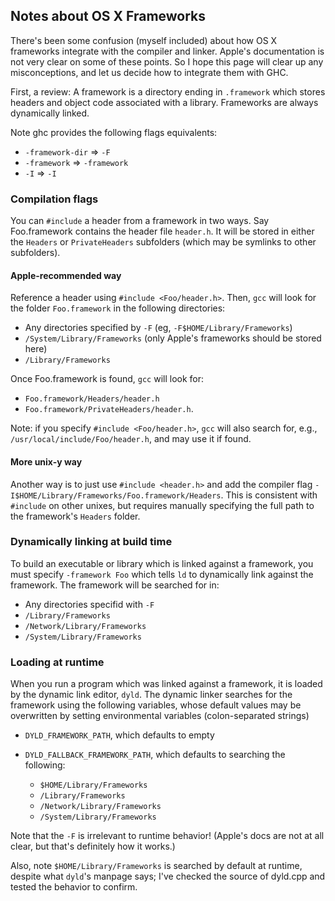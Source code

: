 ## Notes about OS X Frameworks


There's been some confusion  (myself included) about how OS X frameworks integrate with the compiler and linker.  Apple's documentation is not very clear on some of these points.  So I hope this page will clear up any misconceptions, and let us decide how to integrate them with GHC.


First, a review: A framework is a directory ending in `.framework` which stores headers and object code associated with a library.  Frameworks are always dynamically linked.


Note ghc provides the following flags equivalents:

- `-framework-dir` =\> `-F`
- `-framework` =\> `-framework`
- `-I` =\> `-I`

### Compilation flags


You can `#include` a header from a framework in two ways.  Say Foo.framework contains the header file `header.h`.  It will be stored in either the `Headers` or `PrivateHeaders`
subfolders (which may be symlinks to other subfolders).

#### Apple-recommended way


Reference a header using `#include <Foo/header.h>`.  Then, `gcc` will look for the folder `Foo.framework` in the following directories:

- Any directories specified by `-F` (eg, `-F$HOME/Library/Frameworks`)
- `/System/Library/Frameworks` (only Apple's frameworks should be stored here)
- `/Library/Frameworks`


Once Foo.framework is found, `gcc` will look for:

- `Foo.framework/Headers/header.h`
- `Foo.framework/PrivateHeaders/header.h`.


Note: if you specify `#include <Foo/header.h>`, `gcc` will also search for, e.g.,  `/usr/local/include/Foo/header.h`, and may use it if found.

#### More unix-y way


Another way is to just use `#include <header.h>` and add the compiler flag `-I$HOME/Library/Frameworks/Foo.framework/Headers`.  This is consistent with `#include` on other unixes, but requires manually
specifying the full path to the framework's `Headers` folder.  

### Dynamically linking at build time


To build an executable or library which is linked against a framework, you must specify `-framework Foo` which tells `ld` to dynamically link against the framework.  The framework
will be searched for in:

- Any directories specifid with `-F`
- `/Library/Frameworks`
- `/Network/Library/Frameworks`
- `/System/Library/Frameworks`

### Loading at runtime


When you run a program which was linked against a framework, it is loaded by the dynamic link editor, `dyld`.  The dynamic linker searches for the framework using the following
variables, whose default values may be overwritten by setting environmental variables (colon-separated strings)

- `DYLD_FRAMEWORK_PATH`, which defaults to empty
- `DYLD_FALLBACK_FRAMEWORK_PATH`, which defaults to searching the following:

  - `$HOME/Library/Frameworks`
  - `/Library/Frameworks`
  - `/Network/Library/Frameworks`
  - `/System/Library/Frameworks`


Note that the `-F` is irrelevant to runtime behavior! (Apple's docs are not at all clear, but that's definitely how it works.)


Also, note `$HOME/Library/Frameworks` is searched by default at runtime, despite what `dyld`'s manpage says; I've checked the source of dyld.cpp and tested the behavior to confirm.
